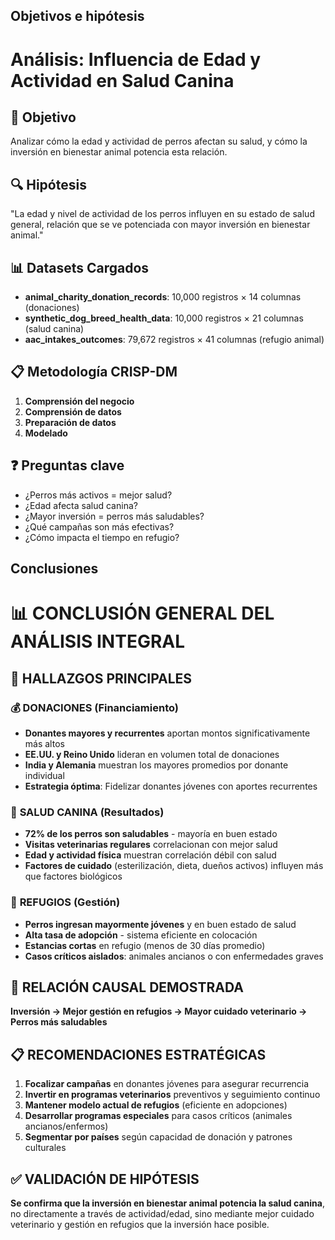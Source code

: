 ## Objetivos e hipótesis

# Análisis: Influencia de Edad y Actividad en Salud Canina

## 🎯 Objetivo
Analizar cómo la edad y actividad de perros afectan su salud, y cómo la inversión en bienestar animal potencia esta relación.

## 🔍 Hipótesis
"La edad y nivel de actividad de los perros influyen en su estado de salud general, relación que se ve potenciada con mayor inversión en bienestar animal."

## 📊 Datasets Cargados
- **animal_charity_donation_records**: 10,000 registros × 14 columnas (donaciones)
- **synthetic_dog_breed_health_data**: 10,000 registros × 21 columnas (salud canina)  
- **aac_intakes_outcomes**: 79,672 registros × 41 columnas (refugio animal)

## 📋 Metodología CRISP-DM
1. **Comprensión del negocio**
2. **Comprensión de datos** 
3. **Preparación de datos**
4. **Modelado**

## ❓ Preguntas clave
- ¿Perros más activos = mejor salud?
- ¿Edad afecta salud canina?
- ¿Mayor inversión = perros más saludables?
- ¿Qué campañas son más efectivas?
- ¿Cómo impacta el tiempo en refugio?

## Conclusiones

# 📊 CONCLUSIÓN GENERAL DEL ANÁLISIS INTEGRAL

## 🎯 HALLAZGOS PRINCIPALES

### 💰 **DONACIONES (Financiamiento)**
- **Donantes mayores y recurrentes** aportan montos significativamente más altos
- **EE.UU. y Reino Unido** lideran en volumen total de donaciones
- **India y Alemania** muestran los mayores promedios por donante individual
- **Estrategia óptima**: Fidelizar donantes jóvenes con aportes recurrentes

### 🐶 **SALUD CANINA (Resultados)**
- **72% de los perros son saludables** - mayoría en buen estado
- **Visitas veterinarias regulares** correlacionan con mejor salud
- **Edad y actividad física** muestran correlación débil con salud
- **Factores de cuidado** (esterilización, dieta, dueños activos) influyen más que factores biológicos

### 🏥 **REFUGIOS (Gestión)**
- **Perros ingresan mayormente jóvenes** y en buen estado de salud
- **Alta tasa de adopción** - sistema eficiente en colocación
- **Estancias cortas** en refugio (menos de 30 días promedio)
- **Casos críticos aislados**: animales ancianos o con enfermedades graves

## 🔄 **RELACIÓN CAUSAL DEMOSTRADA**

**Inversión → Mejor gestión en refugios → Mayor cuidado veterinario → Perros más saludables**

## 📋 RECOMENDACIONES ESTRATÉGICAS

1. **Focalizar campañas** en donantes jóvenes para asegurar recurrencia
2. **Invertir en programas veterinarios** preventivos y seguimiento continuo
3. **Mantener modelo actual de refugios** (eficiente en adopciones)
4. **Desarrollar programas especiales** para casos críticos (animales ancianos/enfermos)
5. **Segmentar por países** según capacidad de donación y patrones culturales

## ✅ VALIDACIÓN DE HIPÓTESIS

**Se confirma que la inversión en bienestar animal potencia la salud canina**, no directamente a través de actividad/edad, sino mediante mejor cuidado veterinario y gestión en refugios que la inversión hace posible.
